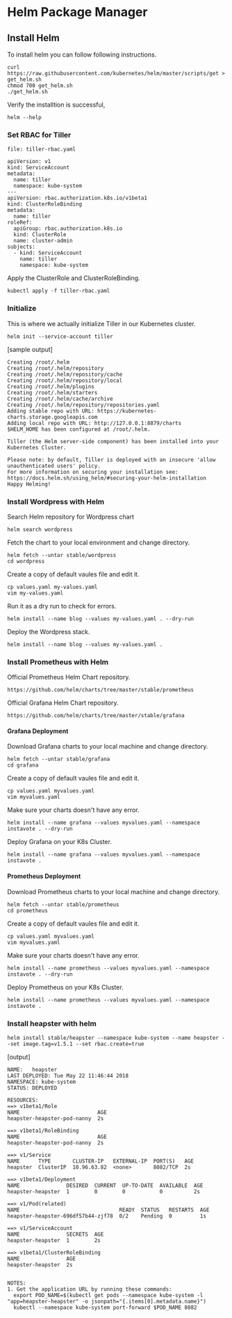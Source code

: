 # Helm Package Manager

## Install Helm
To install helm you can follow following instructions. 

```
curl https://raw.githubusercontent.com/kubernetes/helm/master/scripts/get > get_helm.sh
chmod 700 get_helm.sh
./get_helm.sh
```

Verify the installtion is successful,
```
helm --help
```

### Set RBAC for Tiller

`file: tiller-rbac.yaml`
```
apiVersion: v1
kind: ServiceAccount
metadata:
  name: tiller
  namespace: kube-system
---
apiVersion: rbac.authorization.k8s.io/v1beta1
kind: ClusterRoleBinding
metadata:
  name: tiller
roleRef:
  apiGroup: rbac.authorization.k8s.io
  kind: ClusterRole
  name: cluster-admin
subjects:
  - kind: ServiceAccount
    name: tiller
    namespace: kube-system
```

Apply the ClusterRole and ClusterRoleBinding.
```
kubectl apply -f tiller-rbac.yaml

```

### Initialize
This is where we actually initialize Tiller in our Kubernetes cluster.
```
helm init --service-account tiller
```

[sample output]

```
Creating /root/.helm
Creating /root/.helm/repository
Creating /root/.helm/repository/cache
Creating /root/.helm/repository/local
Creating /root/.helm/plugins
Creating /root/.helm/starters
Creating /root/.helm/cache/archive
Creating /root/.helm/repository/repositories.yaml
Adding stable repo with URL: https://kubernetes-charts.storage.googleapis.com
Adding local repo with URL: http://127.0.0.1:8879/charts
$HELM_HOME has been configured at /root/.helm.

Tiller (the Helm server-side component) has been installed into your Kubernetes Cluster.

Please note: by default, Tiller is deployed with an insecure 'allow unauthenticated users' policy.
For more information on securing your installation see: https://docs.helm.sh/using_helm/#securing-your-helm-installation
Happy Helming!
```

### Install Wordpress with Helm
Search Helm repository for Wordpress chart
```
helm search wordpress
```

Fetch the chart to your local environment and change directory.
```
helm fetch --untar stable/wordpress
cd wordpress
```

Create a copy of default vaules file and edit it.
```
cp values.yaml my-values.yaml
vim my-values.yaml
```

Run it as a dry run to check for errors.
```
helm install --name blog --values my-values.yaml . --dry-run
```

Deploy the Wordpress stack.
```
helm install --name blog --values my-values.yaml .
```

### Install Prometheus with Helm
Official Prometheus Helm Chart repository.
```
https://github.com/helm/charts/tree/master/stable/prometheus
```

Official Grafana Helm Chart repository.
```
https://github.com/helm/charts/tree/master/stable/grafana
```

#### Grafana Deployment

Download Grafana charts to your local machine and change directory.
```
helm fetch --untar stable/grafana
cd grafana
```

Create a copy of default vaules file and edit it.
```
cp values.yaml myvalues.yaml
vim myvalues.yaml
```

Make sure your charts doesn't have any error.
```
helm install --name grafana --values myvalues.yaml --namespace instavote . --dry-run
```

Deploy Grafana on your K8s Cluster.
```
helm install --name grafana --values myvalues.yaml --namespace instavote .
```

#### Prometheus Deployment
Download Prometheus charts to your local machine and change directory.
```
helm fetch --untar stable/prometheus
cd prometheus
```

Create a copy of default vaules file and edit it.
```
cp values.yaml myvalues.yaml
vim myvalues.yaml
```

Make sure your charts doesn't have any error.
```
helm install --name prometheus --values myvalues.yaml --namespace instavote . --dry-run
```

Deploy Prometheus on your K8s Cluster.
```
helm install --name prometheus --values myvalues.yaml --namespace instavote .
```

### Install heapster with helm

```
helm install stable/heapster --namespace kube-system --name heapster --set image.tag=v1.5.1 --set rbac.create=true
```

[output]
```
NAME:   heapster
LAST DEPLOYED: Tue May 22 11:46:44 2018
NAMESPACE: kube-system
STATUS: DEPLOYED

RESOURCES:
==> v1beta1/Role
NAME                         AGE
heapster-heapster-pod-nanny  2s

==> v1beta1/RoleBinding
NAME                         AGE
heapster-heapster-pod-nanny  2s

==> v1/Service
NAME      TYPE       CLUSTER-IP   EXTERNAL-IP  PORT(S)   AGE
heapster  ClusterIP  10.96.63.82  <none>       8082/TCP  2s

==> v1beta1/Deployment
NAME               DESIRED  CURRENT  UP-TO-DATE  AVAILABLE  AGE
heapster-heapster  1        0        0           0          2s

==> v1/Pod(related)
NAME                                READY  STATUS   RESTARTS  AGE
heapster-heapster-696df57b44-zjf78  0/2    Pending  0         1s

==> v1/ServiceAccount
NAME               SECRETS  AGE
heapster-heapster  1        2s

==> v1beta1/ClusterRoleBinding
NAME               AGE
heapster-heapster  2s


NOTES:
1. Get the application URL by running these commands:
  export POD_NAME=$(kubectl get pods --namespace kube-system -l "app=heapster-heapster" -o jsonpath="{.items[0].metadata.name}")
  kubectl --namespace kube-system port-forward $POD_NAME 8082
```
